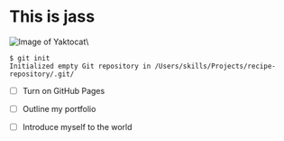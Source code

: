 
# This is jass
![Image of Yaktocat](https://octodex.github.com/images/yaktocat.png)\

```
$ git init
Initialized empty Git repository in /Users/skills/Projects/recipe-repository/.git/
```
- [ ] Turn on GitHub Pages
- [ ] Outline my portfolio
- [ ] Introduce myself to the world

